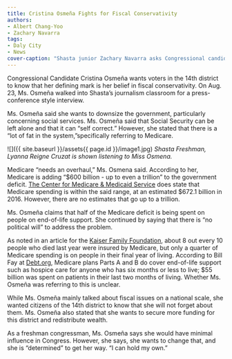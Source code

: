 ```yaml
---
title: Cristina Osmeña Fights for Fiscal Conservativity
authors:
- Albert Chang-Yoo
- Zachary Navarra
tags:
- Daly City
- News
cover-caption: "Shasta junior Zachary Navarra asks Congressional candidate Cristina Osmeña a question. PHOTO CREDIT: Brian Bodestyne"
---
```


Congressional Candidate Cristina Osmeña wants voters in the 14th district to know that her defining mark is her belief in fiscal conservativity. On Aug. 23, Ms. Osmeña walked into Shasta’s journalism classroom for a press-conference style interview.

Ms. Osmeña said she wants to downsize the government, particularly concerning social services. Ms. Osmeña said that Social Security can be left alone and that it can “self correct.” However, she stated that there is a “lot of fat in the system,”specifically
referring to Medicare.

![]({{ site.baseurl }}/assets{{ page.id }}/image1.jpg)
*Shasta Freshman, Lyanna Reigne Cruzat is shown listening to Miss Osmena.*

Medicare “needs an overhaul,” Ms. Osmena said. According to her, Medicare is adding “$600 billion - up to even a trillion” to the government deficit.
[The Center for Medicare & Medicaid Service](https://www.cms.gov/research-statistics-data-and-systems/statistics-trends-and-reports/nationalhealthexpenddata/nhe-fact-sheet.html)
does state that Medicare spending is within the said range, at an estimated $672.1 billion in 2016. However, there are no estimates that go up to a trillion.

Ms. Osmeña claims that half of the Medicare deficit is being spent on people on end-of-life support. She continued by saying that there is “no political will” to address the problem.

As noted in an article for the [Kaiser Family Foundation](https://www.kff.org/medicare/issue-brief/the-facts-on-medicare-spending-and-financing/),
about 8 out every 10 people who died last year were insured by Medicare, but only a quarter of Medicare spending is on people in their final year
of living. According to Bill Fay at [Debt.org](https://www.debt.org/medical/hospice-costs/), Medicare plans Parts A and B do cover end-of-life support such as hospice care for anyone
who has six months or less to live; $55 billion was spent on patients in their last two months of living. Whether Ms. Osmeña was referring to this is unclear.

While Ms. Osmeña mainly talked about fiscal issues on a national scale, she wanted citizens of the 14th district to know that she will not forget about them. Ms. Osmeña also stated that she wants to secure more funding for this district and redistribute
wealth.

As a freshman congressman, Ms. Osmeña says she would have minimal influence in Congress. However, she says, she wants to change that, and she is “determined” to get her way. “I can hold my own.”